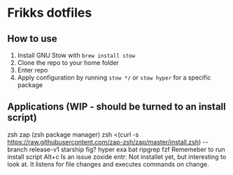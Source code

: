 # Frikks dotfiles
## How to use

1. Install GNU Stow with `brew install stow`
1. Clone the repo to your home folder
1. Enter repo
1. Apply configuration by running `stow */` or `stow hyper` for a specific package

## Applications (WIP - should be turned to an install script)
zsh
zap (zsh package manager) zsh <(curl -s https://raw.githubusercontent.com/zap-zsh/zap/master/install.zsh) --branch release-v1 
starship
fig?
hyper
exa
bat
ripgrep
fzf
    Rememeber to run install script
    Alt+c Is an issue
zoxide
entr: Not installet yet, but interesting to look at. It listens for file changes and executes commands on change.
